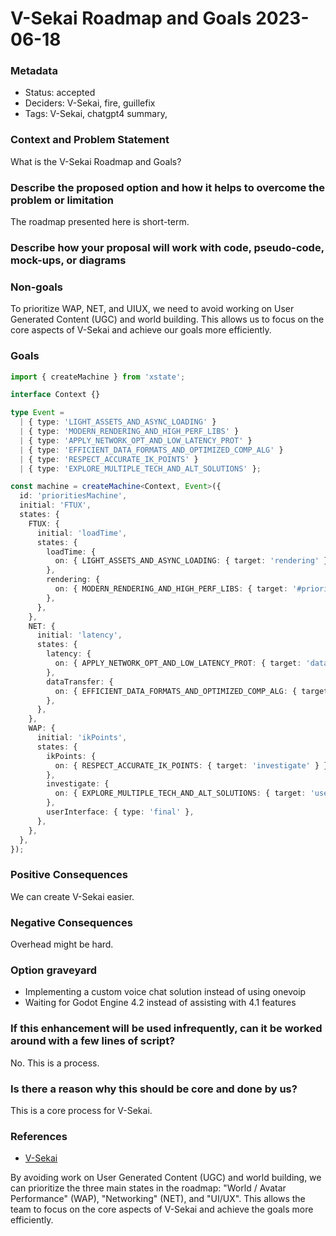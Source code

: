 # V-Sekai Roadmap and Goals 2023-06-18

### Metadata

- Status: accepted
- Deciders: V-Sekai, fire, guillefix
- Tags: V-Sekai, chatgpt4 summary,

### Context and Problem Statement

What is the V-Sekai Roadmap and Goals?

### Describe the proposed option and how it helps to overcome the problem or limitation

The roadmap presented here is short-term.

### Describe how your proposal will work with code, pseudo-code, mock-ups, or diagrams

### Non-goals

To prioritize WAP, NET, and UIUX, we need to avoid working on User Generated Content (UGC) and world building. This allows us to focus on the core aspects of V-Sekai and achieve our goals more efficiently.

### Goals

```typescript
import { createMachine } from 'xstate';

interface Context {}

type Event =
  | { type: 'LIGHT_ASSETS_AND_ASYNC_LOADING' }
  | { type: 'MODERN_RENDERING_AND_HIGH_PERF_LIBS' }
  | { type: 'APPLY_NETWORK_OPT_AND_LOW_LATENCY_PROT' }
  | { type: 'EFFICIENT_DATA_FORMATS_AND_OPTIMIZED_COMP_ALG' }
  | { type: 'RESPECT_ACCURATE_IK_POINTS' }
  | { type: 'EXPLORE_MULTIPLE_TECH_AND_ALT_SOLUTIONS' };

const machine = createMachine<Context, Event>({
  id: 'prioritiesMachine',
  initial: 'FTUX',
  states: {
    FTUX: {
      initial: 'loadTime',
      states: {
        loadTime: {
          on: { LIGHT_ASSETS_AND_ASYNC_LOADING: { target: 'rendering' } },
        },
        rendering: {
          on: { MODERN_RENDERING_AND_HIGH_PERF_LIBS: { target: '#prioritiesMachine.NET.latency' } },
        },
      },
    },
    NET: {
      initial: 'latency',
      states: {
        latency: {
          on: { APPLY_NETWORK_OPT_AND_LOW_LATENCY_PROT: { target: 'dataTransfer' } },
        },
        dataTransfer: {
          on: { EFFICIENT_DATA_FORMATS_AND_OPTIMIZED_COMP_ALG: { target: '#prioritiesMachine.WAP.ikPoints' } },
        },
      },
    },
    WAP: {
      initial: 'ikPoints',
      states: {
        ikPoints: {
          on: { RESPECT_ACCURATE_IK_POINTS: { target: 'investigate' } },
        },
        investigate: {
          on: { EXPLORE_MULTIPLE_TECH_AND_ALT_SOLUTIONS: { target: 'userInterface' } },
        },
        userInterface: { type: 'final' },
      },
    },
  },
});
```

### Positive Consequences

We can create V-Sekai easier.

### Negative Consequences

Overhead might be hard.

### Option graveyard

- Implementing a custom voice chat solution instead of using onevoip
- Waiting for Godot Engine 4.2 instead of assisting with 4.1 features

### If this enhancement will be used infrequently, can it be worked around with a few lines of script?

No. This is a process.

### Is there a reason why this should be core and done by us?

This is a core process for V-Sekai.

### References

- [V-Sekai](https://v-sekai.org/)

By avoiding work on User Generated Content (UGC) and world building, we can prioritize the three main states in the roadmap: "World / Avatar Performance" (WAP), "Networking" (NET), and "UI/UX". This allows the team to focus on the core aspects of V-Sekai and achieve the goals more efficiently.